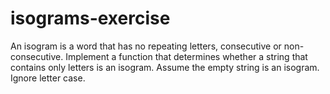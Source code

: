 # isograms-exercise
An isogram is a word that has no repeating letters, consecutive or 
non-consecutive. Implement a function that determines whether a string 
that contains only letters is an isogram. Assume the empty string is an 
isogram. Ignore letter case.
